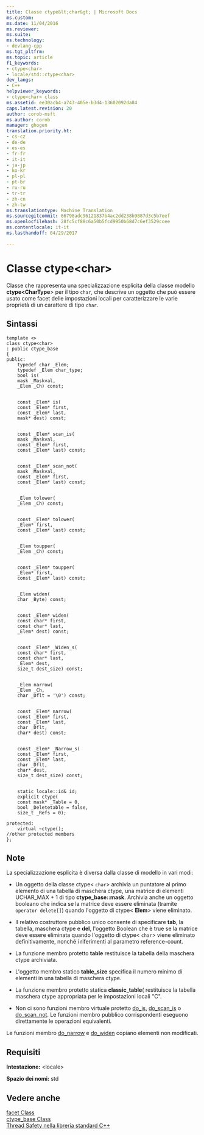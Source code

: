 ```yaml
---
title: Classe ctype&lt;char&gt; | Microsoft Docs
ms.custom: 
ms.date: 11/04/2016
ms.reviewer: 
ms.suite: 
ms.technology:
- devlang-cpp
ms.tgt_pltfrm: 
ms.topic: article
f1_keywords:
- ctype<char>
- locale/std::ctype<char>
dev_langs:
- C++
helpviewer_keywords:
- ctype<char> class
ms.assetid: ee30acb4-a743-405e-b3d4-13602092da84
caps.latest.revision: 20
author: corob-msft
ms.author: corob
manager: ghogen
translation.priority.ht:
- cs-cz
- de-de
- es-es
- fr-fr
- it-it
- ja-jp
- ko-kr
- pl-pl
- pt-br
- ru-ru
- tr-tr
- zh-cn
- zh-tw
ms.translationtype: Machine Translation
ms.sourcegitcommit: 66798adc96121837b4ac2dd238b9887d3c5b7eef
ms.openlocfilehash: 28fc5cf88c6a50b5fcd9950b68d7c6ef3529ccee
ms.contentlocale: it-it
ms.lasthandoff: 04/29/2017

---
```

# <a name="ctypeltchargt-class"></a>Classe ctype&lt;char&gt;
Classe che rappresenta una specializzazione esplicita della classe modello **ctype\<CharType**> per il tipo `char`, che descrive un oggetto che può essere usato come facet delle impostazioni locali per caratterizzare le varie proprietà di un carattere di tipo `char`.  
  
## <a name="syntax"></a>Sintassi  
  
```  
template <>  
class ctype<char>  
: public ctype_base  
{  
public:  
    typedef char _Elem;  
    typedef _Elem char_type;  
    bool is(
    mask _Maskval,  
    _Elem _Ch) const;

 
    const _Elem* is(
    const _Elem* first,  
    const _Elem* last,  
    mask* dest) const;

 
    const _Elem* scan_is(
    mask _Maskval,  
    const _Elem* first,  
    const _Elem* last) const;

 
    const _Elem* scan_not(
    mask _Maskval,  
    const _Elem* first,  
    const _Elem* last) const;

 
    _Elem tolower(
    _Elem _Ch) const;

 
    const _Elem* tolower(
    _Elem* first,  
    const _Elem* last) const;

 
    _Elem toupper(
    _Elem _Ch) const;

 
    const _Elem* toupper(
    _Elem* first,  
    const _Elem* last) const;

 
    _Elem widen(
    char _Byte) const;

 
    const _Elem* widen(
    const char* first,  
    const char* last,  
    _Elem* dest) const;

 
    const _Elem* _Widen_s(
    const char* first,  
    const char* last,  
    _Elem* dest,  
    size_t dest_size) const;

 
    _Elem narrow(
    _Elem _Ch,  
    char _Dflt = '\0') const;

 
    const _Elem* narrow(
    const _Elem* first,  
    const _Elem* last,  
    char _Dflt,  
    char* dest) const;

 
    const _Elem* _Narrow_s(
    const _Elem* first,  
    const _Elem* last,  
    char _Dflt,  
    char* dest,  
    size_t dest_size) const;

 
    static locale::id& id;  
    explicit ctype(
    const mask* _Table = 0,  
    bool _Deletetable = false,  
    size_t _Refs = 0);

protected:  
    virtual ~ctype();
//other protected members  
};  
```  
  
## <a name="remarks"></a>Note  
 La specializzazione esplicita è diversa dalla classe di modello in vari modi:  
  
-   Un oggetto della classe ctype< `char`> archivia un puntatore al primo elemento di una tabella di maschera ctype, una matrice di elementi UCHAR_MAX + 1 di tipo **ctype_base::mask**. Archivia anche un oggetto booleano che indica se la matrice deve essere eliminata (tramite `operator delete[]`) quando l'oggetto di ctype\< **Elem**> viene eliminato.  
  
-   Il relativo costruttore pubblico unico consente di specificare **tab**, la tabella, maschera ctype e **del**, l'oggetto Boolean che è true se la matrice deve essere eliminata quando l'oggetto di ctype< `char`> viene eliminato definitivamente, nonché i riferimenti al parametro reference-count.  
  
-   La funzione membro protetto **table** restituisce la tabella della maschera ctype archiviata.  
  
-   L'oggetto membro statico **table_size** specifica il numero minimo di elementi in una tabella di maschera ctype.  
  
-   La funzione membro protetto statica **classic_table**( restituisce la tabella maschera ctype appropriata per le impostazioni locali "C".  
  
-   Non ci sono funzioni membro virtuale protetto [do_is](../standard-library/ctype-class.md#do_is), [do_scan_is](../standard-library/ctype-class.md#do_scan_is) o [do_scan_not](../standard-library/ctype-class.md#do_scan_not). Le funzioni membro pubblico corrispondenti eseguono direttamente le operazioni equivalenti.  
  
 Le funzioni membro [do_narrow](../standard-library/ctype-class.md#do_narrow) e [do_widen](../standard-library/ctype-class.md#do_widen) copiano elementi non modificati.  
  
## <a name="requirements"></a>Requisiti  
 **Intestazione:** \<locale>  
  
 **Spazio dei nomi:** std  
  
## <a name="see-also"></a>Vedere anche  
 [facet Class](http://msdn.microsoft.com/Library/dd4f12f5-cb1b-457f-af56-2fb204216ec1)   
 [ctype_base Class](../standard-library/ctype-base-class.md)   
 [Thread Safety nella libreria standard C++](../standard-library/thread-safety-in-the-cpp-standard-library.md)



